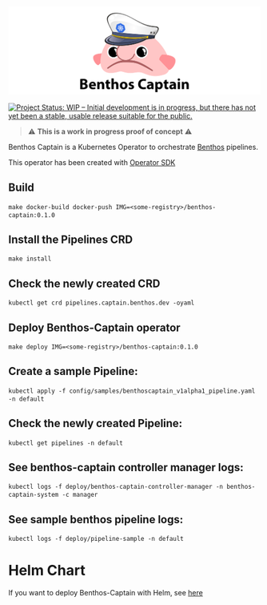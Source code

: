 ![Benthos Captain](icon.png "Benthos Captain")

[![Project Status: WIP – Initial development is in progress, but there has not yet been a stable, usable release suitable for the public.](https://www.repostatus.org/badges/latest/wip.svg)](https://www.repostatus.org/#wip)

> ⚠️ **This is a work in progress proof of concept** ⚠️  


Benthos Captain is a Kubernetes Operator to orchestrate [Benthos](https://www.benthos.dev/) pipelines.

This operator has been created with [Operator SDK](https://sdk.operatorframework.io/)

## Build

```
make docker-build docker-push IMG=<some-registry>/benthos-captain:0.1.0
```

## Install the Pipelines CRD

```
make install
```

## Check the newly created CRD

```
kubectl get crd pipelines.captain.benthos.dev -oyaml
```

## Deploy Benthos-Captain operator

```
make deploy IMG=<some-registry>/benthos-captain:0.1.0
```

## Create a sample Pipeline:
```
kubectl apply -f config/samples/benthoscaptain_v1alpha1_pipeline.yaml -n default
```

## Check the newly created Pipeline:
```
kubectl get pipelines -n default
```

## See benthos-captain controller manager logs:
```
kubectl logs -f deploy/benthos-captain-controller-manager -n benthos-captain-system -c manager
```

## See sample benthos pipeline logs:
```
kubectl logs -f deploy/pipeline-sample -n default
```

# Helm Chart

If you want to deploy Benthos-Captain with Helm, see [here](chart/benthos-captain/README.md)
